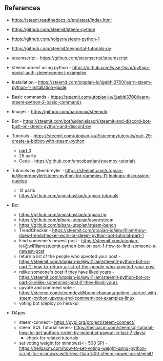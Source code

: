 ## References
* https://steem.readthedocs.io/en/latest/index.html
* https://github.com/steemit/steem-python
* https://github.com/holgern/steem-python-1
* https://github.com/steemit/devportal-tutorials-py
* steemscript - https://github.com/steemscript/steemscript
* steemconnect using python - https://github.com/wise-team/python-social-auth-steemconnect-examples
* Installation - https://steemit.com/utopian-io/@abhi3700/learn-steem-python-1-installation-guide
* Basic commands - https://steemit.com/utopian-io/@abhi3700/learn-steem-python-2-basic-commands
* Images - https://github.com/aaroncox/steemdb
* Bot - https://steemit.com/bot/@danielsaori/steemit-and-discord-bot-built-on-steem-python-and-discord-py
* Tutorials - https://steemit.com/utopian-io/@steempytutorials/part-25-create-a-bidbot-with-steem-python
	- [part 0](https://steemit.com/utopian-io/@amosbastian/how-to-install-steem-python-the-official-steem-library-for-python)
	- 25 parts
	- Code - https://github.com/amosbastian/steempy-tutorials

* Tutorials by @embreyler - https://steemit.com/utopian-io/@emrebeyler/steem-python-for-dummies-11-lookups-discussion-queries
	- 12 parts
	- https://github.com/amosbastian/utopian-tutorials
* Bot
	- https://github.com/amosbastian/utopian.tip
	- https://github.com/pibara-utopian/asyncsteem
	- https://github.com/pibara-utopian/steem-bench
	- TrendChecker - https://steemit.com/utopian-io/@wil1liam/how-does-trendchecker-work-or-steem-python-bot-tutorial-part-1
	- Find someone's newest post - https://steemit.com/utopian-io/@wil1liam/steemit-python-bot-or-part-1-how-to-find-someone-s-newest-post
	- return a list of the people who upvoted your post - https://steemit.com/utopian-io/@wil1liam/steemit-python-bot-or-part-2-how-to-return-a-list-of-the-people-who-upvoted-your-post
	- relike someone's post if they have liked yours - https://steemit.com/utopian-io/@wil1liam/steemit-python-bot-or-part-3-relike-someones-post-if-they-liked-yours
	- upvote and comment vote - https://steemd.com/steemdev/@benniebanana/getting-started-with-steem-python-upvote-and-comment-bot-examples-linux
	- voting bot (deploy on heruku)
* DApps
	- steem-connect - https://pypi.org/project/steem-connect/
	- steem SQL Tutorial series- https://helloacm.com/steemsql-tutorial-how-to-get-authors-order-by-potential-payout-in-last-7-days/
		+ check for related tutorials
	- set voting weight for minnows(<= 500 SP) - https://helloacm.com/how-to-set-voting-weight-using-python-script-for-minnows-with-less-than-500-steem-power-on-steemit/
